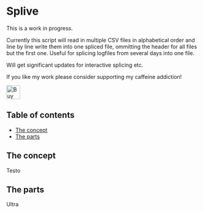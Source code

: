 # Splive <!-- omit in toc -->

This is a work in progress.

Currently this script will read in multiple CSV files in alphabetical order and line by line write them into one spliced file, ommitting the header for all files but the first one. Useful for splicing logfiles from several days into one file.

Will get significant updates for interactive splicing etc.

If you like my work please consider supporting my caffeine addiction!

<a href='https://ko-fi.com/U7U6G0X3' target='_blank'><img height='36' style='border:0px;height:36px;' src='https://az743702.vo.msecnd.net/cdn/kofi4.png?v=0' border='0' alt='Buy Me a Coffee at ko-fi.com' /></a>

## Table of contents <!-- omit in toc -->

- [The concept](#the-concept)
- [The parts](#the-parts)

## The concept

Testo

## The parts

Ultra